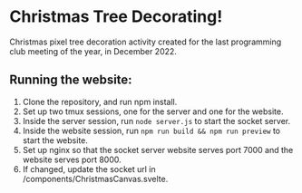 # Christmas Tree Decorating!
Christmas pixel tree decoration activity created for the last programming club meeting of the year, in December 2022.

## Running the website:
1. Clone the repository, and run npm install.
2. Set up two tmux sessions, one for the server and one for the website.
3. Inside the server session, run `node server.js` to start the socket server.
4. Inside the website session, run `npm run build && npm run preview` to start the website.
5. Set up nginx so that the socket server website serves port 7000 and the website serves port 8000.
6. If changed, update the socket url in /components/ChristmasCanvas.svelte.
